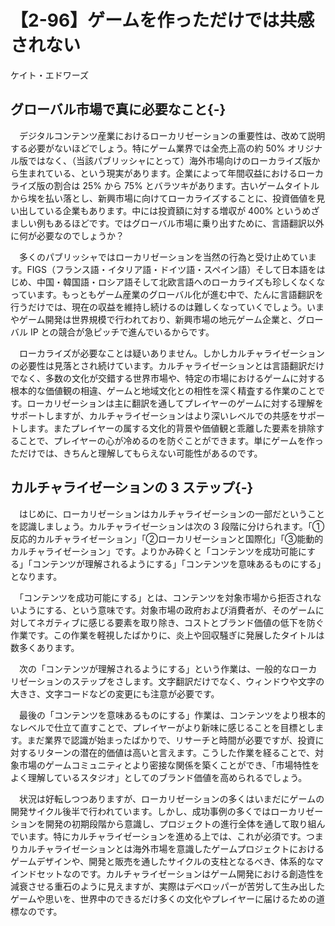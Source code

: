 # 【2-96】ゲームを作っただけでは共感されない

<div class="author">ケイト・エドワーズ</div>

## グローバル市場で真に必要なこと{-}

　デジタルコンテンツ産業におけるローカリゼーションの重要性は、改めて説明する必要がないほどでしょう。特にゲーム業界では全売上高の約 50% オリジナル版ではなく、（当該パブリッシャにとって）海外市場向けのローカライズ版から生まれている、という現実があります。企業によって年間収益におけるローカライズ版の割合は 25% から 75% とバラツキがあります。古いゲームタイトルから埃を払い落とし、新興市場に向けてローカライズすることに、投資価値を見い出している企業もあります。中には投資額に対する増収が 400% というめざましい例もあるほどです。ではグローバル市場に乗り出すために、言語翻訳以外に何が必要なのでしょうか？

　多くのパブリッシャではローカリゼーションを当然の行為と受け止めています。FIGS（フランス語・イタリア語・ドイツ語・スペイン語）そして日本語をはじめ、中国・韓国語・ロシア語そして北欧言語へのローカライズも珍しくなくなっています。もっともゲーム産業のグローバル化が進む中で、たんに言語翻訳を行うだけでは、現在の収益を維持し続けるのは難しくなっていくでしょう。いまやゲーム開発は世界規模で行われており、新興市場の地元ゲーム企業と、グローバル IP との競合が急ピッチで進んでいるからです。

　ローカライズが必要なことは疑いありません。しかしカルチャライゼーションの必要性は見落とされ続けています。カルチャライゼーションとは言語翻訳だけでなく、多数の文化が交錯する世界市場や、特定の市場におけるゲームに対する根本的な価値観の相違、ゲームと地域文化との相性を深く精査する作業のことです。ローカリゼーションは主に翻訳を通してプレイヤーのゲームに対する理解をサポートしますが、カルチャライゼーションはより深いレベルでの共感をサポートします。またプレイヤーの属する文化的背景や価値観と乖離した要素を排除することで、プレイヤーの心が冷めるのを防ぐことができます。単にゲームを作っただけでは、きちんと理解してもらえない可能性があるのです。

## カルチャライゼーションの 3 ステップ{-}

　はじめに、ローカリゼーションはカルチャライゼーションの一部だということを認識しましょう。カルチャライゼーションは次の 3 段階に分けられます。「①反応的カルチャライゼーション」「②ローカリゼーションと国際化」「③能動的カルチャライゼーション」です。よりかみ砕くと「コンテンツを成功可能にする」「コンテンツが理解されるようにする」「コンテンツを意味あるものにする」となります。

　「コンテンツを成功可能にする」とは、コンテンツを対象市場から拒否されないようにする、という意味です。対象市場の政府および消費者が、そのゲームに対してネガティブに感じる要素を取り除き、コストとブランド価値の低下を防ぐ作業です。この作業を軽視したばかりに、炎上や回収騒ぎに発展したタイトルは数多くあります。

　次の「コンテンツが理解されるようにする」という作業は、一般的なローカリゼーションのステップをさします。文字翻訳だけでなく、ウィンドウや文字の大きさ、文字コードなどの変更にも注意が必要です。

　最後の「コンテンツを意味あるものにする」作業は、コンテンツをより根本的なレベルで仕立て直すことで、プレイヤーがより新味に感じることを目標とします。まだ業界で認識が始まったばかりで、リサーチと時間が必要ですが、投資に対するリターンの潜在的価値は高いと言えます。こうした作業を経ることで、対象市場のゲームコミュニティとより密接な関係を築くことができ、「市場特性をよく理解しているスタジオ」としてのブランド価値を高められるでしょう。

　状況は好転しつつありますが、ローカリゼーションの多くはいまだにゲームの開発サイクル後半で行われています。しかし、成功事例の多くではローカリゼーションを開発の初期段階から意識し、プロジェクトの進行全体を通して取り組んでいます。特にカルチャライゼーションを進める上では、これが必須です。つまりカルチャライゼーションとは海外市場を意識したゲームプロジェクトにおけるゲームデザインや、開発と販売を通したサイクルの支柱となるべき、体系的なマインドセットなのです。カルチャライゼーションはゲーム開発における創造性を減衰させる重石のように見えますが、実際はデベロッパーが苦労して生み出したゲームや思いを、世界中のできるだけ多くの文化やプレイヤーに届けるための道標なのです。
